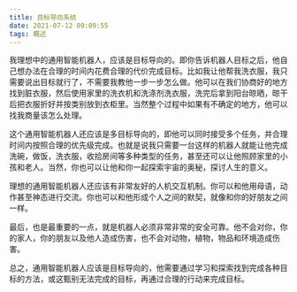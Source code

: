 ```yaml
---
title: 目标导向系统
date: 2021-07-12 09:09:55
tags: 概述
---
```


我理想中的通用智能机器人，应该是目标导向的。即你告诉机器人目标之后，他自己想办法在合理的时间内花费合理的代价完成目标。比如我让他帮我洗衣服，我只需要说出目标就行了，不需要我教他一步一步怎么做。他可以在我们协商好的地方找到脏衣服，然后使用家里的洗衣机和洗涤剂洗衣服，洗完后拿到阳台晾晒，晾干后把衣服折好并按类别放到衣柜里。当然整个过程中如果有不确定的地方，他可以找我商量该怎么处理。<!-- more -->

这个通用智能机器人还应该是多目标导向的，即他可以同时接受多个任务，并合理时间内按照合理的优先级完成。也就是说我只需要一台这样的机器人就能让他完成洗碗，做饭，洗衣服，收拾房间等多种类型的任务，甚至还可以让他照顾家里的小孩和老人。当然，你也可以让他和你一起探索宇宙的奥秘，探讨人生的意义。

理想的通用智能机器人还应该有非常友好的人机交互机制。你可以和他用母语，动作甚至神态进行交流。你也可以和他形成个人之间的默契，就像和你的好朋友之间一样。

最后，也是最重要的一点，就是机器人必须非常非常的安全可靠。他不会对你，你的家人，你的朋友以及他人造成伤害，也不会对动物，植物，物品和环境造成伤害。

总之，通用智能机器人应该是目标导向的，他需要通过学习和探索找到完成各种目标的方法，或这甄别无法完成的目标，再通过合理的行动来完成目标。
